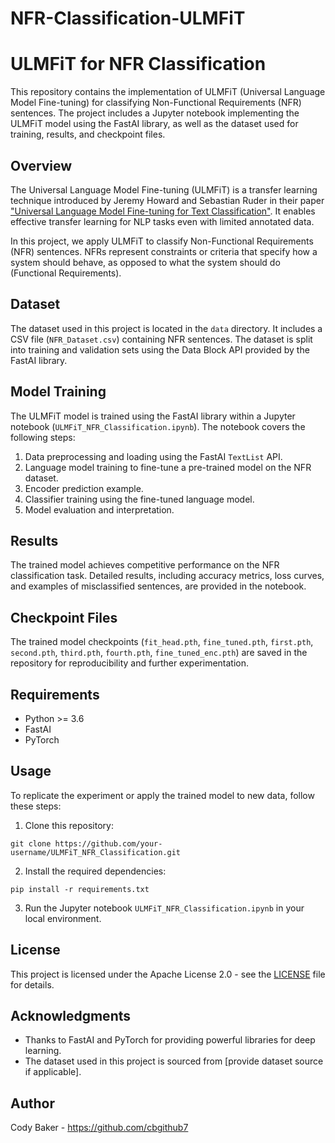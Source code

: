 # NFR-Classification-ULMFiT

# ULMFiT for NFR Classification

This repository contains the implementation of ULMFiT (Universal Language Model Fine-tuning) for classifying Non-Functional Requirements (NFR) sentences. The project includes a Jupyter notebook implementing the ULMFiT model using the FastAI library, as well as the dataset used for training, results, and checkpoint files.

## Overview

The Universal Language Model Fine-tuning (ULMFiT) is a transfer learning technique introduced by Jeremy Howard and Sebastian Ruder in their paper ["Universal Language Model Fine-tuning for Text Classification"](https://arxiv.org/abs/1801.06146). It enables effective transfer learning for NLP tasks even with limited annotated data.

In this project, we apply ULMFiT to classify Non-Functional Requirements (NFR) sentences. NFRs represent constraints or criteria that specify how a system should behave, as opposed to what the system should do (Functional Requirements).

## Dataset

The dataset used in this project is located in the `data` directory. It includes a CSV file (`NFR_Dataset.csv`) containing NFR sentences. The dataset is split into training and validation sets using the Data Block API provided by the FastAI library.

## Model Training

The ULMFiT model is trained using the FastAI library within a Jupyter notebook (`ULMFiT_NFR_Classification.ipynb`). The notebook covers the following steps:

1. Data preprocessing and loading using the FastAI `TextList` API.
2. Language model training to fine-tune a pre-trained model on the NFR dataset.
3. Encoder prediction example.
4. Classifier training using the fine-tuned language model.
5. Model evaluation and interpretation.

## Results

The trained model achieves competitive performance on the NFR classification task. Detailed results, including accuracy metrics, loss curves, and examples of misclassified sentences, are provided in the notebook.

## Checkpoint Files

The trained model checkpoints (`fit_head.pth`, `fine_tuned.pth`, `first.pth`, `second.pth`, `third.pth`, `fourth.pth`, `fine_tuned_enc.pth`) are saved in the repository for reproducibility and further experimentation.

## Requirements

- Python >= 3.6
- FastAI
- PyTorch

## Usage

To replicate the experiment or apply the trained model to new data, follow these steps:

1. Clone this repository:

```
git clone https://github.com/your-username/ULMFiT_NFR_Classification.git
```

2. Install the required dependencies:

```
pip install -r requirements.txt
```

3. Run the Jupyter notebook `ULMFiT_NFR_Classification.ipynb` in your local environment.

## License

This project is licensed under the Apache License 2.0 - see the [LICENSE](LICENSE) file for details.

## Acknowledgments

- Thanks to FastAI and PyTorch for providing powerful libraries for deep learning.
- The dataset used in this project is sourced from [provide dataset source if applicable].

## Author

Cody Baker - https://github.com/cbgithub7
